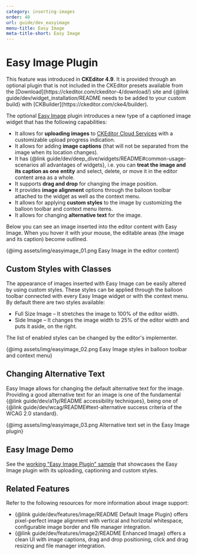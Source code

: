 ```yaml
---
category: inserting-images
order: 40
url: guide/dev_easyimage
menu-title: Easy Image
meta-title-short: Easy Image
---
```

<!--
Copyright (c) 2003-2018, CKSource - Frederico Knabben. All rights reserved.
For licensing, see LICENSE.md.
-->

# Easy Image Plugin

<info-box info="">
    This feature was introduced in <strong>CKEditor 4.9</strong>. It is provided through an optional plugin that is not included in the CKEditor presets available from the [Download](https://ckeditor.com/ckeditor-4/download/) site and {@link guide/dev/widget_installation/README needs to be added to your custom build} with [CKBuilder](https://ckeditor.com/cke4/builder).
</info-box>

The optional [Easy Image](https://ckeditor.com/cke4/addon/easyimage) plugin introduces a new type of a captioned image widget that has the following capabilities:

*  It allows for **uploading images** to [CKEditor Cloud Services](https://ckeditor.com/ckeditor-cloud-services/) with a customizable upload progress indication.
*  It allows for adding **image captions** (that will not be separated from the image when its location changes).
*  It has {@link guide/dev/deep_dive/widgets/README#common-usage-scenarios all advantages of widgets}, i.e. you can **treat the image and its caption as one entity** and select, delete, or move it in the editor content area as a whole.
*  It supports **drag and drop** for changing the image position.
*  It provides **image alignment** options through the balloon toolbar attached to the widget as well as the context menu.
*  It allows for applying **custom styles** to the image by customizing the balloon toolbar and context menu items.
*  It allows for changing **alternative text** for the image.

Below you can see an image inserted into the editor content with Easy Image. When you hover it with your mouse, the editable areas (the image and its caption) become outlined.

{@img assets/img/easyimage_01.png Easy Image in the editor content}

## Custom Styles with Classes

The appearance of images inserted with Easy Image can be easily altered by using custom styles. These styles can be applied through the balloon toolbar connected with every Easy Image widget or with the context menu. By default there are two styles available:

*  Full Size Image &ndash; It stretches the image to 100% of the editor width.
*  Side Image &ndash; It changes the image width to 25% of the editor width and puts it aside, on the right.

The list of enabled styles can be changed by the editor's implementer.

{@img assets/img/easyimage_02.png Easy Image styles in balloon toolbar and context menu}

## Changing Alternative Text

Easy Image allows for changing the default alternative text for the image. Providing a good alternative text for an image is one of the fundamental {@link guide/dev/a11y/README accessibility techniques}, being one of {@link guide/dev/wcag/README#text-alternative success criteria of the WCAG 2.0 standard}.

{@img assets/img/easyimage_03.png Alternative text set in the Easy Image plugin}

## Easy Image Demo

See the [working "Easy Image Plugin" sample](https://sdk.ckeditor.com/samples/easyimage.html) that showcases the Easy Image plugin with its uploading, captioning and custom styles.

## Related Features

Refer to the following resources for more information about image support:

* {@link guide/dev/features/image/README Default Image Plugin} offers pixel-perfect image alignment with vertical and horizotal whitespace, configurable image border and file manager integration.
* {@link guide/dev/features/image2/README Enhanced Image} offers a clean UI with image captions, drag and drop positioning, click and drag resizing and file manager integration.
